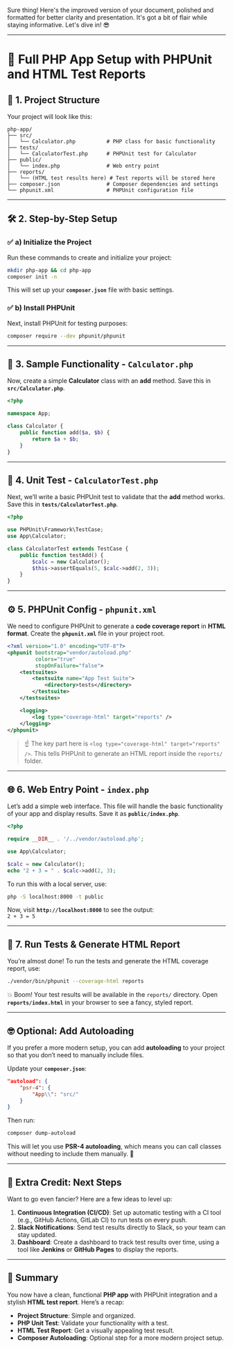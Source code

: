 Sure thing! Here's the improved version of your document, polished and formatted for better clarity and presentation. It's got a bit of flair while staying informative. Let's dive in! 😎

---

# 🚀 Full PHP App Setup with PHPUnit and HTML Test Reports

## 🧱 1. Project Structure

Your project will look like this:

```
php-app/
├── src/
│   └── Calculator.php          # PHP class for basic functionality
├── tests/
│   └── CalculatorTest.php      # PHPUnit test for Calculator
├── public/
│   └── index.php               # Web entry point
├── reports/
│   └── (HTML test results here) # Test reports will be stored here
├── composer.json               # Composer dependencies and settings
└── phpunit.xml                 # PHPUnit configuration file
```

---

## 🛠️ 2. Step-by-Step Setup

### ✅ a) Initialize the Project

Run these commands to create and initialize your project:

```bash
mkdir php-app && cd php-app
composer init -n
```

This will set up your **`composer.json`** file with basic settings.

### ✅ b) Install PHPUnit

Next, install PHPUnit for testing purposes:

```bash
composer require --dev phpunit/phpunit
```

---

## 🧮 3. Sample Functionality - `Calculator.php`

Now, create a simple **Calculator** class with an **add** method. Save this in **`src/Calculator.php`**.

```php
<?php

namespace App;

class Calculator {
    public function add($a, $b) {
        return $a + $b;
    }
}
```

---

## 🧪 4. Unit Test - `CalculatorTest.php`

Next, we’ll write a basic PHPUnit test to validate that the **add** method works. Save this in **`tests/CalculatorTest.php`**.

```php
<?php

use PHPUnit\Framework\TestCase;
use App\Calculator;

class CalculatorTest extends TestCase {
    public function testAdd() {
        $calc = new Calculator();
        $this->assertEquals(5, $calc->add(2, 3));
    }
}
```

---

## ⚙️ 5. PHPUnit Config - `phpunit.xml`

We need to configure PHPUnit to generate a **code coverage report** in **HTML format**. Create the **`phpunit.xml`** file in your project root.

```xml
<?xml version="1.0" encoding="UTF-8"?>
<phpunit bootstrap="vendor/autoload.php"
         colors="true"
         stopOnFailure="false">
    <testsuites>
        <testsuite name="App Test Suite">
            <directory>tests</directory>
        </testsuite>
    </testsuites>

    <logging>
        <log type="coverage-html" target="reports" />
    </logging>
</phpunit>
```

> ☝️ The key part here is `<log type="coverage-html" target="reports" />`. This tells PHPUnit to generate an HTML report inside the `reports/` folder.

---

## 🌐 6. Web Entry Point - `index.php`

Let’s add a simple web interface. This file will handle the basic functionality of your app and display results. Save it as **`public/index.php`**.

```php
<?php

require __DIR__ . '/../vendor/autoload.php';

use App\Calculator;

$calc = new Calculator();
echo "2 + 3 = " . $calc->add(2, 3);
```

To run this with a local server, use:

```bash
php -S localhost:8000 -t public
```

Now, visit **`http://localhost:8000`** to see the output:  
`2 + 3 = 5`

---

## 🧪 7. Run Tests & Generate HTML Report

You’re almost done! To run the tests and generate the HTML coverage report, use:

```bash
./vendor/bin/phpunit --coverage-html reports
```

💥 Boom! Your test results will be available in the `reports/` directory. Open **`reports/index.html`** in your browser to see a fancy, styled report.

---

## 🤓 Optional: Add Autoloading

If you prefer a more modern setup, you can add **autoloading** to your project so that you don’t need to manually include files.

Update your **`composer.json`**:

```json
"autoload": {
    "psr-4": {
        "App\\": "src/"
    }
}
```

Then run:

```bash
composer dump-autoload
```

This will let you use **PSR-4 autoloading**, which means you can call classes without needing to include them manually. 🙌

---

## 🌟 Extra Credit: Next Steps

Want to go even fancier? Here are a few ideas to level up:

1. **Continuous Integration (CI/CD)**: Set up automatic testing with a CI tool (e.g., GitHub Actions, GitLab CI) to run tests on every push.
2. **Slack Notifications**: Send test results directly to Slack, so your team can stay updated.
3. **Dashboard**: Create a dashboard to track test results over time, using a tool like **Jenkins** or **GitHub Pages** to display the reports.

---

## 🚀 Summary

You now have a clean, functional **PHP app** with PHPUnit integration and a stylish **HTML test report**. Here’s a recap:

- **Project Structure**: Simple and organized.
- **PHP Unit Test**: Validate your functionality with a test.
- **HTML Test Report**: Get a visually appealing test result.
- **Composer Autoloading**: Optional step for a more modern project setup.

